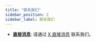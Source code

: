 ```yaml
---
title: "联系我们"
sidebar_position: 2
sidebar_label: 联系我们
---
```


- **[直接消息](https://x.com/NoteProtocol)**: 请通过 [X 直接消息](https://x.com/NoteProtocol) 联系我们。
